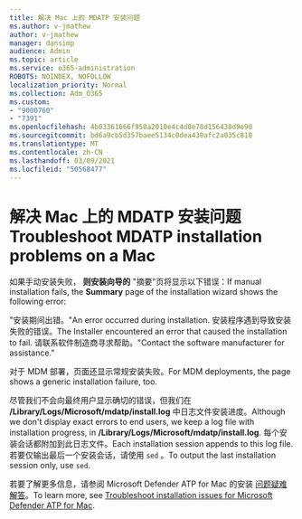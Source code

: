 ```yaml
---
title: 解决 Mac 上的 MDATP 安装问题
ms.author: v-jmathew
author: v-jmathew
manager: dansimp
audience: Admin
ms.topic: article
ms.service: o365-administration
ROBOTS: NOINDEX, NOFOLLOW
localization_priority: Normal
ms.collection: Adm_O365
ms.custom:
- "9000760"
- "7391"
ms.openlocfilehash: 4b03361666f950a2010e4c4d8e78d156438d9e90
ms.sourcegitcommit: bd6a9cb5d357baee5134c0dea430afc2a035c810
ms.translationtype: MT
ms.contentlocale: zh-CN
ms.lasthandoff: 03/09/2021
ms.locfileid: "50568477"
---
```

# <a name="troubleshoot-mdatp-installation-problems-on-a-mac"></a><span data-ttu-id="f412a-102">解决 Mac 上的 MDATP 安装问题</span><span class="sxs-lookup"><span data-stu-id="f412a-102">Troubleshoot MDATP installation problems on a Mac</span></span>

<span data-ttu-id="f412a-103">如果手动安装失败， **则安装向导的** "摘要"页将显示以下错误：</span><span class="sxs-lookup"><span data-stu-id="f412a-103">If manual installation fails, the **Summary** page of the installation wizard shows the following error:</span></span>

<span data-ttu-id="f412a-104">"安装期间出错。</span><span class="sxs-lookup"><span data-stu-id="f412a-104">"An error occurred during installation.</span></span> <span data-ttu-id="f412a-105">安装程序遇到导致安装失败的错误。</span><span class="sxs-lookup"><span data-stu-id="f412a-105">The Installer encountered an error that caused the installation to fail.</span></span> <span data-ttu-id="f412a-106">请联系软件制造商寻求帮助。"</span><span class="sxs-lookup"><span data-stu-id="f412a-106">Contact the software manufacturer for assistance."</span></span>

<span data-ttu-id="f412a-107">对于 MDM 部署，页面还显示常规安装失败。</span><span class="sxs-lookup"><span data-stu-id="f412a-107">For MDM deployments, the page shows a generic installation failure, too.</span></span>

<span data-ttu-id="f412a-108">尽管我们不会向最终用户显示确切的错误，但我们在 **/Library/Logs/Microsoft/mdatp/install.log** 中日志文件安装进度。</span><span class="sxs-lookup"><span data-stu-id="f412a-108">Although we don't display exact errors to end users, we keep a log file with installation progress, in **/Library/Logs/Microsoft/mdatp/install.log**.</span></span> <span data-ttu-id="f412a-109">每个安装会话都附加到此日志文件。</span><span class="sxs-lookup"><span data-stu-id="f412a-109">Each installation session appends to this log file.</span></span> <span data-ttu-id="f412a-110">若要仅输出最后一个安装会话，请使用 `sed` 。</span><span class="sxs-lookup"><span data-stu-id="f412a-110">To output the last installation session only, use `sed`.</span></span>

<span data-ttu-id="f412a-111">若要了解更多信息，请参阅 Microsoft Defender ATP for Mac 的安装 [问题疑难解答](https://go.microsoft.com/fwlink/?linkid=2144615)。</span><span class="sxs-lookup"><span data-stu-id="f412a-111">To learn more, see [Troubleshoot installation issues for Microsoft Defender ATP for Mac](https://go.microsoft.com/fwlink/?linkid=2144615).</span></span>

